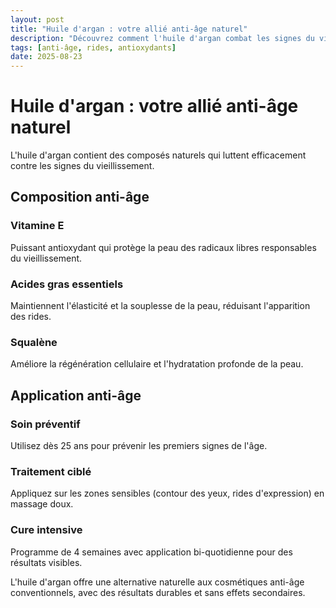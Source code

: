 ```yaml
---
layout: post
title: "Huile d'argan : votre allié anti-âge naturel"
description: "Découvrez comment l'huile d'argan combat les signes du vieillissement cutané grâce à ses antioxydants naturels."
tags: [anti-âge, rides, antioxydants]
date: 2025-08-23
---
```


# Huile d'argan : votre allié anti-âge naturel

L'huile d'argan contient des composés naturels qui luttent efficacement contre les signes du vieillissement.

## Composition anti-âge

### Vitamine E
Puissant antioxydant qui protège la peau des radicaux libres responsables du vieillissement.

### Acides gras essentiels
Maintiennent l'élasticité et la souplesse de la peau, réduisant l'apparition des rides.

### Squalène
Améliore la régénération cellulaire et l'hydratation profonde de la peau.

## Application anti-âge

### Soin préventif
Utilisez dès 25 ans pour prévenir les premiers signes de l'âge.

### Traitement ciblé
Appliquez sur les zones sensibles (contour des yeux, rides d'expression) en massage doux.

### Cure intensive
Programme de 4 semaines avec application bi-quotidienne pour des résultats visibles.

L'huile d'argan offre une alternative naturelle aux cosmétiques anti-âge conventionnels, avec des résultats durables et sans effets secondaires.